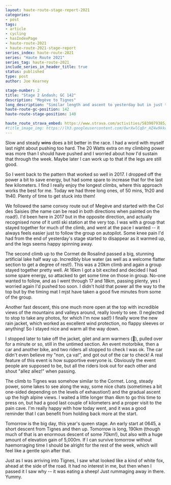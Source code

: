 ```yaml
---
layout: haute-route-stage-report-2021
categories:
- post
tags:
- article
- cycling
- hasIndexPage
- haute-route-2021
- haute-route-2021-stage-report
series_index: haute-route-2021
series: "Haute Route 2021"
series_tag: haute-route-2021
include_series_in_header_title: true
status: published
type: post
author: Joe Kearney

stage-number: 2
title: "Stage 2 &ndash; GC 142"
description: "Megève to Tignes"
long_description: "Similar length and ascent to yesterday but in just three long climbs."
haute-route-gc-position: 142
haute-route-stage-position: 140

haute_route_strava_embed: https://www.strava.com/activities/5839079385/embed/f83c7909f2eea00a503f456b7f50359d422ec5ac
#title_image_img: https://lh3.googleusercontent.com/OwrXwlCqDr_HZ4w9kkw6RF0tiRyChtNTL_z1ESwAVF11m9n6VQGi6-wn054tPEcx0XSmD3EDXcT8Wo1ZWBXZcJSOTGzI7Ut2C4-vPuwR2oWRAish0JsxNDQvRnHWw8kM1yfnD13pjz8=w960-h540
---
```


<!--(More photos [here](https://photos.app.goo.gl/fCKj5x7T1g6v16CU9))-->

Slow and steady ~~wins~~ does a bit better in the race. I had a word with myself last night about pushing too hard. The 20 Watts extra on my climbing power was more than I should have pushed and I worried about how I'd sustain that through the week. Maybe later I can work up to that if the legs are still good.

So I went back to the pattern that worked so well in 2017. I dropped off the power a bit to save energy, but had some spare to increase that for the last few kilometers. I find I really enjoy the longest climbs, where this approach works the best for me. Today we had three long ones, of 50 mins, 1h20 and 1h40. Plenty of time to get stuck into them!

We followed the same convoy route out of Megève and started with the Col des Saisies (the name can be read in both directions when painted on the road!). I'd been here in 2017 but in the opposite direction, and actually recognised none of it until ski station at the very top. I was with a group that stayed together for much of the climb, and went at the pace I wanted -- it always feels easier just to follow the group on autopilot. Some knee pain I'd had from the end of yesterday's stage started to disappear as it warmed up, and the legs seems happy spinning away.

The second climb up to the Cormet de Rosalind passed a big, stunning artificial lake half way up. Incredibly blue water (as well as a welcome flatter section to get a degree of rest!). This was a 20km climb and again a group stayed together pretty well. At 16km I got a bit excited and decided I had some spare energy, so attacked to get some time on those in group. No-one wanted to follow, and as I went through 17 and 18km, passing plenty, yes I worried again I'd pushed too soon. I didn't hold that power all the way to the top but by the timing mat I mjst have taken a good five minutes from some of the group.

Another fast descent, this one much more open at the top with incredible views of the mountains and valleys around, really lovely to see. (I neglected to stop to take any photos, for which I'm now sad!) I finally wore the new rain jacket, which worked as excellent wind protection, no flappy sleeves or anything! So I stayed nice and warm all the way down.

I stopped later to take off the jacket, gilet and arm warmers (🥵), pulled over for a minute or so, still in the untimed section. An event motorbike, then a car and another bike, and two riders all stopped to check I was ok. The car didn't even believe my "non, ça va!", and got out of the car to check! A real feature of this event is how supportive everyone is. Obviously the event people are supposed to be, but all the riders look out for each other and shout "allez allez!" when passing.

The climb to Tignes was somehow similar to the Cormet. Long, steady power, some lakes to see along the way, some nice chats (sometimes a bit one-sided depending on the levels of exhaustion!) and the gradual ascent up the high alpine views. I waited a little longer than 4km to go this time to press on, but had a good last couple of kilometers and a proper visit to the pain cave. I'm really happy with how today went, and it was a good reminder that I can benefit from holding back more at the start.

Tomorrow is the big day, this year's queen stage. An early start at 0645, a short descent from Tignes and then up. Tomorrow is long, 190km (though much of that is an enormous descent of some 70km!), but also with a huge amount of elevation gain of 5,000m. If I can survive tomorrow without haemorraging time I should be alright for the rest of the week, which will feel like a gentle spin after that.

Just as I was arriving into Tignes, I saw what looked like a kind of white fox, ahead at the side of the road. It had no interest in me, but then when I passed it I saw why -- it was eating a sheep! Just rummaging away in there. Yummy.
